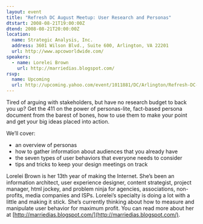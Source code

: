 ```yaml
---
layout: event
title: "Refresh DC August Meetup: User Research and Personas"
dtstart: 2008-08-21T19:00:00Z
dtend: 2008-08-21T20:00:00Z
location:
  name: Strategic Analysis, Inc.
  address: 3601 Wilson Blvd., Suite 600, Arlington, VA 22201
  url: http://www.apcoworldwide.com/
speakers:
  - name: Lorelei Brown
    url: http://marriedias.blogspot.com/
rsvp:
  name: Upcoming
  url: http://upcoming.yahoo.com/event/1011881/DC/Arlington/Refresh-DC-August-Meetup-User-Research-and-Personas/Strategic-Analysis-Inc/
---
```


Tired of arguing with stakeholders, but have no research budget to back you up? Get the 411 on the power of personas-lite, fact-based persona document from the barest of bones, how to use them to make your point and get your big ideas placed into action.

We’ll cover:

- an overview of personas
- how to gather information about audiences that you already have
- the seven types of user behaviors that everyone needs to consider
- tips and tricks to keep your design meetings on track

Lorelei Brown is her 13th year of making the Internet. She’s been an information architect, user experience designer, content strategist, project manager, html jockey, and problem ninja for agencies, associations, non-profits, media companies and ISPs. Lorelei’s specialty is doing a lot with a little and making it stick. She’s currently thinking about how to measure and manipulate user behavior for maximum profit. You can read more about her at [http://marriedias.blogspot.com/](http://marriedias.blogspot.com/).